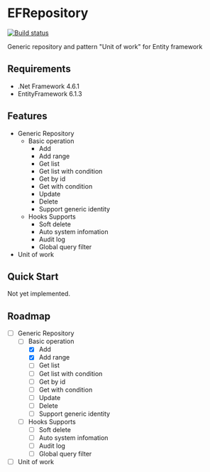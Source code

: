 # EFRepository

[![Build status](https://ci.appveyor.com/api/projects/status/vriyn5ano6rvqarb?svg=true)](https://ci.appveyor.com/project/kirkchen/efrepository)

Generic repository and pattern "Unit of work" for Entity framework

## Requirements

* .Net Framework 4.6.1
* EntityFramework 6.1.3

## Features

* Generic Repository
    * Basic operation
        * Add
        * Add range
        * Get list
        * Get list with condition
        * Get by id
        * Get with condition
        * Update
        * Delete
        * Support generic identity
    * Hooks Supports
        * Soft delete
        * Auto system infomation
        * Audit log
        * Global query filter
* Unit of work

## Quick Start

Not yet implemented.

## Roadmap

- [ ] Generic Repository
    - [ ] Basic operation
        - [x] Add
        - [x] Add range
        - [ ] Get list
        - [ ] Get list with condition
        - [ ] Get by id
        - [ ] Get with condition
        - [ ] Update
        - [ ] Delete
        - [ ] Support generic identity
    - [ ] Hooks Supports
        - [ ] Soft delete
        - [ ] Auto system infomation
        - [ ] Audit log
        - [ ] Global query filter
- [ ] Unit of work